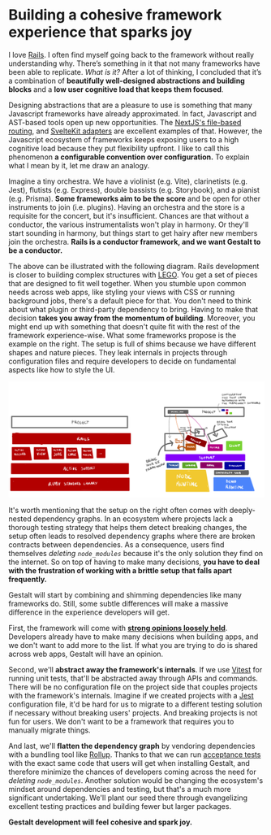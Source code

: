 # Building a cohesive framework experience that sparks joy

I love [Rails](https://rubyonrails.org/).
I often find myself going back to the framework without really understanding why.
There’s something in it that not many frameworks have been able to replicate.
*What is it?*
After a lot of thinking,
I concluded that it’s a combination of **beautifully well-designed abstractions and building blocks** and a **low user cognitive load that keeps them focused**.

Designing abstractions that are a pleasure to use is something that many Javascript frameworks have already approximated.
In fact,
Javascript and AST-based tools open up new opportunities.
The [NextJS's file-based routing](https://nextjs.org/docs/routing/introduction),
and [SvelteKit adapters](https://kit.svelte.dev/docs/adapters) are excellent examples of that.
However,
the Javascript ecosystem of frameworks keeps exposing users to a high cognitive load because they put flexibility upfront.
I like to call this phenomenon **a configurable convention over configuration.**
To explain what I mean by it,
let me draw an analogy.

Imagine a tiny orchestra.
We have a violinist (e.g. Vite),
clarinetists (e.g. Jest),
flutists (e.g. Express),
double bassists (e.g. Storybook),
and a pianist (e.g. Prisma).
**Some frameworks aim to be the score**  and be open for other instruments to join (i.e. plugins).
Having an orchestra and the store is a requisite for the concert,
but it's insufficient.
Chances are that without a conductor,
the various instrumentalists won't play in harmony.
Or they'll start sounding in harmony, but things start to get hairy after new members join the orchestra.
**Rails is a conductor framework, and we want Gestalt to be a conductor.**

The above can be illustrated with the following diagram.
Rails development is closer to building complex structures with [LEGO](https://www.lego.com).
You get a set of pieces that are designed to fit well together.
When you stumble upon common needs across web apps,
like styling your views with CSS or running background jobs,
there's a default piece for that.
You don't need to think about what plugin or third-party dependency to bring.
Having to make that decision **takes you away from the momentum of building**.
Moreover, you might end up with something that doesn't quite fit with the rest of the framework experience-wise.
What some frameworks propose is the example on the right.
The setup is full of shims because we have different shapes and nature pieces.
They leak internals in projects through configuration files and require developers to decide on fundamental aspects like how to style the UI.

![A diagram that compares the setup of Rails with the common setup in Javascript frameworks](./2022-03-14-cohesive-framework/rails-vs-others.png)

It's worth mentioning that the setup on the right often comes with deeply-nested dependency graphs.
In an ecosystem where projects lack a thorough testing strategy that helps them detect breaking changes,
the setup often leads to resolved dependency graphs where there are broken contracts between dependencies.
As a consequence, users find themselves *deleting `node_modules`* because it's the only solution they find on the internet.
So on top of having to make many decisions,
**you have to deal with the frustration of working with a brittle setup that falls apart frequently.**

Gestalt will start by combining and shimming dependencies like many frameworks do.
Still, some subtle differences will make a massive difference in the experience developers will get.

First, the framework will come with [**strong opinions loosely held**](https://feld.com/archives/2019/05/bad-entrepreneurial-cliches-strong-opinions-loosely-held).
Developers already have to make many decisions when building apps,
and we don't want to add more to the list.
If what you are trying to do is shared across web apps, Gestalt will have an opinion.

Second, we'll **abstract away the framework's internals**.
If we use [Vitest](https://vitest.dev/) for running unit tests,
that'll be abstracted away through APIs and commands.
There will be no configuration file on the project side that couples projects with the framework's internals.
Imagine if we created projects with a [Jest](https://jestjs.io/) configuration file,
it'd be hard for us to migrate to a different testing solution if necessary without breaking users' projects.
And breaking projects is not fun for users.
We don't want to be a framework that requires you to manually migrate things.

And last, we'll **flatten the dependency graph** by vendoring dependencies with a bundling tool like [Rollup](https://rollupjs.org/guide/en/).
Thanks to that we can run [acceptance tests](https://en.wikipedia.org/wiki/Acceptance_testing) with the exact same code that users will get when installing Gestalt,
and therefore minimize the chances of developers coming across the need for *deleting `node_modules`*.
Another solution would be changing the ecosystem's mindset around dependencies and testing, but that's a much more significant undertaking. We'll plant our seed there through evangelizing excellent testing practices and building fewer but larger packages.

**Gestalt development will feel cohesive and spark joy.**
